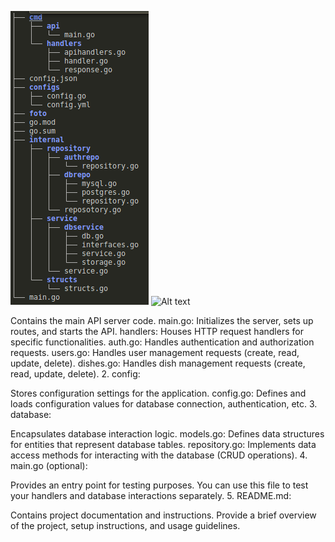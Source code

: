![Alt text](/foto/structure.png?raw=true "Optional Title")
![Alt text](/foto/BD.png.jpg?raw=true "Optional Title")



Contains the main API server code. main.go: Initializes the server, sets up routes, and starts the API. handlers: Houses HTTP request handlers for specific functionalities. auth.go: Handles authentication and authorization requests. users.go: Handles user management requests (create, read, update, delete). dishes.go: Handles dish management requests (create, read, update, delete). 2. config:

Stores configuration settings for the application. config.go: Defines and loads configuration values for database connection, authentication, etc. 3. database:

Encapsulates database interaction logic. models.go: Defines data structures for entities that represent database tables. repository.go: Implements data access methods for interacting with the database (CRUD operations). 4. main.go (optional):

Provides an entry point for testing purposes. You can use this file to test your handlers and database interactions separately. 5. README.md:

Contains project documentation and instructions. Provide a brief overview of the project, setup instructions, and usage guidelines.